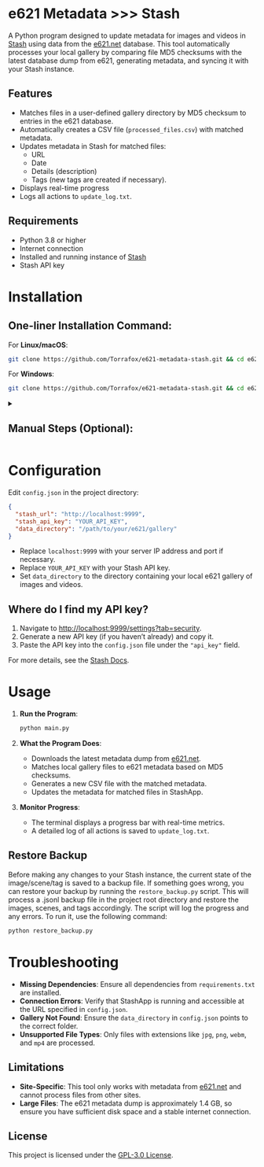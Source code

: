 # e621 Metadata >>> Stash

A Python program designed to update metadata for images and videos in [Stash](https://stashapp.cc) using data from the [e621.net](https://e621.net) database. This tool automatically processes your local gallery by comparing file MD5 checksums with the latest database dump from e621, generating metadata, and syncing it with your Stash instance.


## Features

- Matches files in a user-defined gallery directory by MD5 checksum to entries in the e621 database.
- Automatically creates a CSV file (`processed_files.csv`) with matched metadata.
- Updates metadata in Stash for matched files:
  - URL
  - Date
  - Details (description)
  - Tags (new tags are created if necessary).
- Displays real-time progress
- Logs all actions to `update_log.txt`.


## Requirements

- Python 3.8 or higher
- Internet connection
- Installed and running instance of [Stash](https://stashapp.cc)
- Stash API key


# Installation

## One-liner Installation Command:

For **Linux/macOS**:
```bash
git clone https://github.com/Torrafox/e621-metadata-stash.git && cd e621-metadata-stash && python -m venv venv && source venv/bin/activate && pip install -r requirements.txt
```

For **Windows**:
```bash
git clone https://github.com/Torrafox/e621-metadata-stash.git && cd e621-metadata-stash && python -m venv venv && venv\Scripts\activate && pip install -r requirements.txt
```

<details>

<summary>

## Manual Steps (Optional):

</summary>

1. **Clone the Repository**:
   ```bash
   git clone https://github.com/Torrafox/e621-metadata-stash.git
   cd e621-metadata-stash
   ```

2. **Set Up Virtual Environment**:
   ```bash
   python -m venv venv
   ```

3. **Activate the Virtual Environment**:
   - For **Linux/macOS**:
     ```bash
     source venv/bin/activate
     ```
   - For **Windows**:
     ```bash
     venv\Scripts\activate
     ```

4. **Install Dependencies**:
   ```bash
   pip install -r requirements.txt
   ```

</details>

# Configuration
   Edit `config.json` in the project directory:
   ```json
   {
     "stash_url": "http://localhost:9999",
     "stash_api_key": "YOUR_API_KEY",
     "data_directory": "/path/to/your/e621/gallery"
   }
   ```
   - Replace `localhost:9999` with your server IP address and port if necessary.
   - Replace `YOUR_API_KEY` with your Stash API key.
   - Set `data_directory` to the directory containing your local e621 gallery of images and videos.


## Where do I find my API key?

1. Navigate to [http://localhost:9999/settings?tab=security](http://localhost:9999/settings?tab=security).
2. Generate a new API key (if you haven’t already) and copy it.
3. Paste the API key into the `config.json` file under the `"api_key"` field.

For more details, see the [Stash Docs](https://docs.stashapp.cc/in-app-manual/configuration/?h=api+key#api-key).


# Usage

1. **Run the Program**:
   ```bash
   python main.py
   ```

2. **What the Program Does**:
   - Downloads the latest metadata dump from [e621.net](https://e621.net/db_export/).
   - Matches local gallery files to e621 metadata based on MD5 checksums.
   - Generates a new CSV file with the matched metadata.
   - Updates the metadata for matched files in StashApp.

3. **Monitor Progress**:
   - The terminal displays a progress bar with real-time metrics.
   - A detailed log of all actions is saved to `update_log.txt`.


## Restore Backup

Before making any changes to your Stash instance, the current state of the image/scene/tag is saved to a backup file. If something goes wrong, you can restore your backup by running the `restore_backup.py` script. This will process a .jsonl backup file in the project root directory and restore the images, scenes, and tags accordingly. The script will log the progress and any errors. To run it, use the following command:

```bash
python restore_backup.py
```

# Troubleshooting

- **Missing Dependencies**: Ensure all dependencies from `requirements.txt` are installed.
- **Connection Errors**: Verify that StashApp is running and accessible at the URL specified in `config.json`.
- **Gallery Not Found**: Ensure the `data_directory` in `config.json` points to the correct folder.
- **Unsupported File Types**: Only files with extensions like `jpg`, `png`, `webm`, and `mp4` are processed.


## Limitations

- **Site-Specific**: This tool only works with metadata from [e621.net](https://e621.net) and cannot process files from other sites.
- **Large Files**: The e621 metadata dump is approximately 1.4 GB, so ensure you have sufficient disk space and a stable internet connection.


## License

This project is licensed under the [GPL-3.0 License](https://github.com/Torrafox/e621-metadata-stash?tab=readme-ov-file#GPL-3.0-1-ov-file).